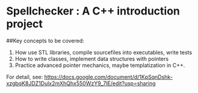 # Spellchecker : A C++ introduction project
##Key concepts to be covered:
1. How use STL libraries, compile sourcefiles into executables, write tests
2. How to write classes, implement data structures with pointers
3. Practice advanced pointer mechanics, maybe templatization in C++.

For detail, see: https://docs.google.com/document/d/1KpSqnDshk-xzgbqK8JDZ1Dulx2mXhQhx550WzY9_7IE/edit?usp=sharing
